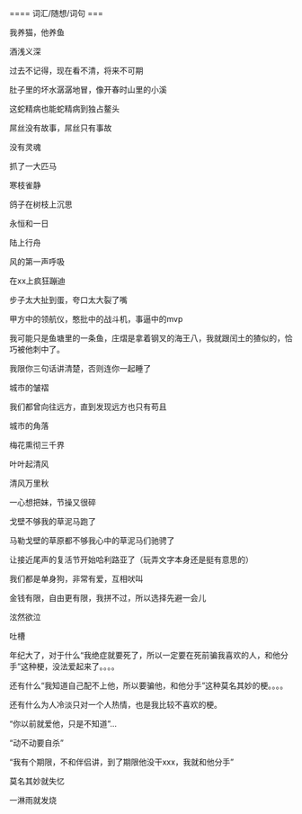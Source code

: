 ==== 词汇/随想/词句 ===

我养猫，他养鱼

酒浅义深

过去不记得，现在看不清，将来不可期

肚子里的坏水潺潺地冒，像开春时山里的小溪

这蛇精病也能蛇精病到独占鳌头

屌丝没有故事，屌丝只有事故

没有灵魂

抓了一大匹马

寒枝雀静

鸽子在树枝上沉思

永恒和一日

陆上行舟

风的第一声呼吸

在xx上疯狂蹦迪

步子太大扯到蛋，夸口太大裂了嘴

甲方中的领航仪，憨批中的战斗机，事逼中的mvp

我可能只是鱼塘里的一条鱼，庄熠是拿着钢叉的海王八，我就跟闰土的猹似的，恰巧被他刺中了。

我限你三句话讲清楚，否则连你一起睡了

城市的皱褶

我们都曾向往远方，直到发现远方也只有苟且

城市的角落

梅花熏彻三千界

叶叶起清风

清风万里秋

一心想把妹，节操又很碎

戈壁不够我的草泥马跑了

马勒戈壁的草原都不够我心中的草泥马们驰骋了

让接近尾声的复活节开始哈利路亚了（玩弄文字本身还是挺有意思的）

我们都是单身狗，非常有爱，互相吠叫

金钱有限，自由更有限，我拼不过，所以选择先避一会儿

泫然欲泣

吐槽

年纪大了，对于什么“我绝症就要死了，所以一定要在死前骗我喜欢的人，和他分手”这种梗，没法爱起来了。。。。

还有什么“我知道自己配不上他，所以要骗他，和他分手”这种莫名其妙的梗。。。。

还有什么为人冷淡只对一个人热情，也是我比较不喜欢的梗。

“你以前就爱他，只是不知道”...

“动不动要自杀”

“我有个期限，不和伴侣讲，到了期限他没干xxx，我就和他分手”

莫名其妙就失忆

一淋雨就发烧
